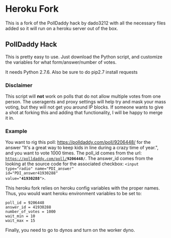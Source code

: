 # Heroku Fork
This is a fork of the PollDaddy hack by dado3212 with all the necessary files added so it will run on a heroku server out of the box.

## PollDaddy Hack

This is pretty easy to use.  Just download the Python script, and customize the variables for what form/answer/number of votes.  

It needs Python 2.7.6.
Also be sure to do pip2.7 install requests

### Disclaimer
This script will **not** work on polls that do not allow multiple votes from one person.  The useragents and proxy settings will help try and mask your mass voting, but they will not get you around IP blocks.  If someone wants to give a shot at forking this and adding that functionality, I will be happy to merge it in.

### Example
You want to rig this poll: https://polldaddy.com/poll/9206448/ for the answer "It's a great way to keep kids in line during a crazy time of year.", and you want to vote 1000 times.  The poll_id comes from the url: <code>https://polldaddy.com/poll/<b>9206448</b>/</code>.  The answer_id comes from the looking at the source code for the associated checkbox: <code>\<input type="radio" name="PDI_answer" id="PDI_answer41930288" value="**41930288**"></code>.

This heroku fork relies on heroku config variables with the proper names.
Thus, you would want heroku environment variables to be set to:
```
poll_id = 9206448
answer_id = 41930288
number_of_votes = 1000
wait_min = 10
wait_max = 15
```

Finally, you need to go to dynos and turn on the worker dyno.
